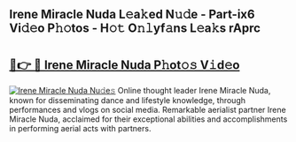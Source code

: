 ## Irene Miracle Nuda L𝚎a𝚔ed N𝚞𝚍e - Part-ix6 Vi𝚍𝚎o P𝚑𝚘tos - H𝚘𝚝 O𝚗𝚕yf𝚊ns L𝚎a𝚔s rAprc

# <h2><a href="http://kfesuz.oniu.top/?m=Irene+Miracle+Nuda">🔗👉 🔴 Irene Miracle Nuda P𝚑ot𝚘𝚜 V𝚒d𝚎o</a></h2>

[![Irene Miracle Nuda Nu𝚍e𝚜](https://i.imgur.com/0qMVB7G.gif)](http://kfesuz.oniu.top/?m=Irene+Miracle+Nuda)
Online thought leader Irene Miracle Nuda, known for disseminating dance and lifestyle knowledge, through performances and vlogs on social media. Remarkable aerialist partner Irene Miracle Nuda, acclaimed for their exceptional abilities and accomplishments in performing aerial acts with partners.  
